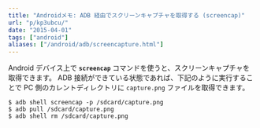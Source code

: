 ```yaml
---
title: "Androidメモ: ADB 経由でスクリーンキャプチャを取得する (screencap)"
url: "p/kp3ubcu/"
date: "2015-04-01"
tags: ["android"]
aliases: ["/android/adb/screencapture.html"]
---
```


Android デバイス上で **`screencap`** コマンドを使うと、スクリーンキャプチャを取得できます。
ADB 接続ができている状態であれば、下記のように実行することで PC 側のカレントディレクトリに `capture.png` ファイルを取得できます。

```console
$ adb shell screencap -p /sdcard/capture.png
$ adb pull /sdcard/capture.png
$ adb shell rm /sdcard/capture.png
```

